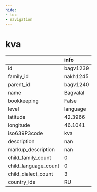 ```yaml
---
hide:
- toc
- navigation
---
```

# kva
|                      | info     |
|:---------------------|:---------|
| id                   | bagv1239 |
| family_id            | nakh1245 |
| parent_id            | bagv1240 |
| name                 | Bagvalal |
| bookkeeping          | False    |
| level                | language |
| latitude             | 42.3966  |
| longitude            | 46.1041  |
| iso639P3code         | kva      |
| description          | nan      |
| markup_description   | nan      |
| child_family_count   | 0        |
| child_language_count | 0        |
| child_dialect_count  | 3        |
| country_ids          | RU       |